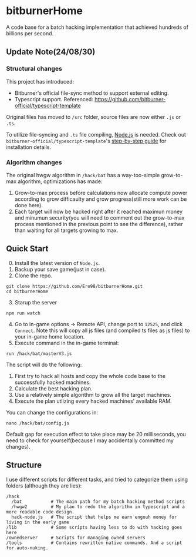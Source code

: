 # bitburnerHome
A code base for a batch hacking implementation that achieved hundreds of billions per second.

## Update Note(24/08/30)
### Structural changes
This project has introduced:
- Bitburner's official file-sync method to support external editing.
- Typescript support.
Referenced: https://github.com/bitburner-official/typescript-template

Original files has moved to `/src` folder, source files are now either `.js` or `.ts`.

To utilize file-syncing and `.ts` file compiling, [Node.js](https://nodejs.org/en/download/package-manager) is needed. Check out `bitburner-official/typescript-template`'s [step-by-step guide](https://github.com/bitburner-official/typescript-template/blob/main/BeginnersGuide.md) for installation details.

### Algorithm changes
The original hwgw algorithm in `/hack/bat` has a way-too-simple grow-to-max algorithm, optimizations has made:
1. Grow-to-max process before calculations now allocate compute power according to grow difficaulty and grow progress(still more work can be done here).
2. Each target will now be hacked right after it reached maximun money and minumun security(you will need to comment out the grow-to-max process mentioned in the previous point to see the difference), rather than waiting for all targets growing to max.

## Quick Start
0. Install the latest version of `Node.js`.
1. Backup your save game(just in case).
2. Clone the repo.
```shell
git clone https://github.com/Ero98/bitburnerHome.git
cd bitburnerHome
```
3. Starup the server
```shell
npm run watch
```
4. Go to in-game options -> Remote API, change port to `12525`, and click `Connect`. Note this will copy all js files (and compiled ts files as js files) to your in-game home location.
5. Execute command in the in-game terminal:
```shell
run /hack/bat/masterV3.js
```

The script will do the following:
1. First try to hack all hosts and copy the whole code base to the successfully hacked machines.
2. Calculate the best hacking plan.
3. Use a relatively simple algorithm to grow all the target machines.
4. Execute the plan utlizing every hacked machines' available RAM.

You can change the configurations in:
```shell
nano /hack/bat/config.js
```
Default gap for execution effect to take place may be 20 milliseconds, you need to check for yourself(because I may accidentally committed my changes).

## Structure
I use different scripts for different tasks, and tried to categorize them using folders (although they are lies):
```
/hack
  /bat           # The main path for my batch hacking method scripts
  /hwgw2         # My plan to redo the algorithm in typescript and a more readable code design.
  hack-node.js   # The script that helps me earn engouh money for living in the early game
/lib             # Some scripts having less to do with hacking goes here
/ownedserver     # Scripts for managing owned servers
/tools           # Contains rewritten native commands. And a script for auto-nuking.
```




